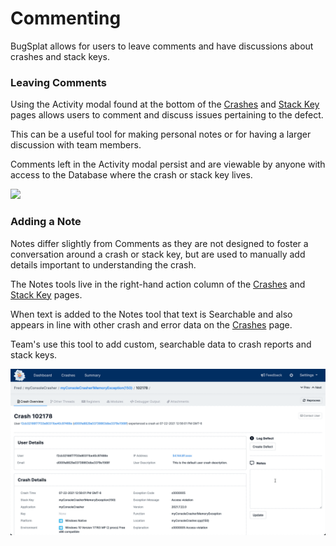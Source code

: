 # Commenting

BugSplat allows for users to leave comments and have discussions about crashes and stack keys.  

### Leaving Comments

Using the Activity modal found at the bottom of the [Crashes](using-the-app.md#crashes) and [Stack Key](using-the-app.md#stack-key) pages allows users to comment and discuss issues pertaining to the defect.  

This can be a useful tool for making personal notes or for having a larger discussion with team members. 

Comments left in the Activity modal persist and are viewable by anyone with access to the Database where the crash or stack key lives.

![](../../.gitbook/assets/commenting-crashes-bs.gif)



### Adding a Note

Notes differ slightly from Comments as they are not designed to foster a conversation around a crash or stack key, but are used to manually add details important to understanding the crash. 

The Notes tools live in the right-hand action column of the [Crashes](using-the-app.md#crashes) and [Stack Key](using-the-app.md#stack-key) pages.  

When text is added to the Notes tool that text is Searchable and also appears in line with other crash and error data on the [Crashes](using-the-app.md#crashes) page. 

Team's use this tool to add custom, searchable data to crash reports and stack keys.

![](../../.gitbook/assets/adding-notes-bs.gif)

